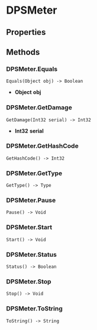 # DPSMeter    

## Properties  
 
## Methods  
### DPSMeter.Equals
```
Equals(Object obj) -> Boolean
```
- __Object__ **obj**
### DPSMeter.GetDamage
```
GetDamage(Int32 serial) -> Int32
```
- __Int32__ **serial**
### DPSMeter.GetHashCode
```
GetHashCode() -> Int32
```
### DPSMeter.GetType
```
GetType() -> Type
```
### DPSMeter.Pause
```
Pause() -> Void
```
### DPSMeter.Start
```
Start() -> Void
```
### DPSMeter.Status
```
Status() -> Boolean
```
### DPSMeter.Stop
```
Stop() -> Void
```
### DPSMeter.ToString
```
ToString() -> String
```